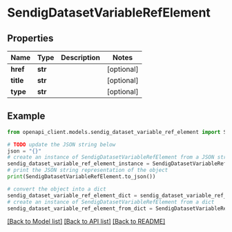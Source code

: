 # SendigDatasetVariableRefElement


## Properties

Name | Type | Description | Notes
------------ | ------------- | ------------- | -------------
**href** | **str** |  | [optional] 
**title** | **str** |  | [optional] 
**type** | **str** |  | [optional] 

## Example

```python
from openapi_client.models.sendig_dataset_variable_ref_element import SendigDatasetVariableRefElement

# TODO update the JSON string below
json = "{}"
# create an instance of SendigDatasetVariableRefElement from a JSON string
sendig_dataset_variable_ref_element_instance = SendigDatasetVariableRefElement.from_json(json)
# print the JSON string representation of the object
print(SendigDatasetVariableRefElement.to_json())

# convert the object into a dict
sendig_dataset_variable_ref_element_dict = sendig_dataset_variable_ref_element_instance.to_dict()
# create an instance of SendigDatasetVariableRefElement from a dict
sendig_dataset_variable_ref_element_from_dict = SendigDatasetVariableRefElement.from_dict(sendig_dataset_variable_ref_element_dict)
```
[[Back to Model list]](../README.md#documentation-for-models) [[Back to API list]](../README.md#documentation-for-api-endpoints) [[Back to README]](../README.md)


